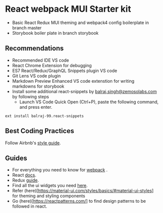 # React webpack MUI Starter kit

* Basic React Redux MUI theming and webpack4 config boilerplate in branch master
* Storybook boiler plate in branch storybook

## Recommendations

* Recommended IDE VS code
* React Chrome Extension for debugging
* ES7 React/Redux/GraphQL Snippets plugin VS code
* Git Lens VS code plugin
* Markdown Preview Enhanced VS code extenstion for writing markdowns for storybook
* Install some additional react-snippets by balraj.singh@zemosolabs.com by following steps
    * Launch VS Code Quick Open (Ctrl+P), paste the following command, and press enter.
```
ext install balraj-99.react-snippets
```

## Best Coding Practices
Follow Airbnb's [style guide](https://github.com/airbnb/javascript/tree/master/react).

## Guides

* For everything you need to know for [webpack](https://webpack.js.org/concepts/) .
* React [docs](https://reactjs.org/docs/hello-world.html).
* Redux [guide](https://react-redux.js.org/introduction/basic-tutorial).
* Find all the ui widgets you need [here](https://material-ui.com/getting-started/installation/).
* Refer (here)[https://material-ui.com/styles/basics/#material-ui-styles] for theming and styling components
* Go (here)[https://reactpatterns.com/] to find design patterns to be followed in react.


